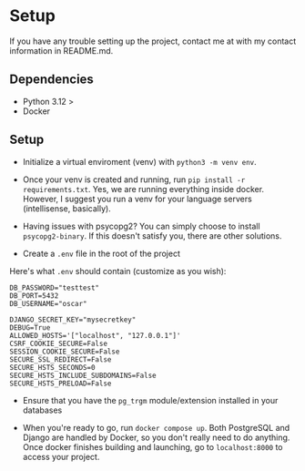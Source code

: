 # Setup

If you have any trouble setting up the project, contact me at with my contact information in README.md.

## Dependencies

- Python 3.12 >
- Docker

## Setup

- Initialize a virtual enviroment (venv) with `python3 -m venv env`.

- Once your venv is created and running, run `pip install -r requirements.txt`. Yes, we are running everything inside docker. However, I suggest you run a venv for your language servers (intellisense, basically).

- Having issues with psycopg2? You can simply choose to install `psycopg2-binary`. If this doesn't satisfy you, there are other solutions.

- Create a `.env` file in the root of the project

Here's what `.env` should contain (customize as you wish):

```
DB_PASSWORD="testtest"
DB_PORT=5432
DB_USERNAME="oscar"

DJANGO_SECRET_KEY="mysecretkey"
DEBUG=True
ALLOWED_HOSTS='["localhost", "127.0.0.1"]'
CSRF_COOKIE_SECURE=False
SESSION_COOKIE_SECURE=False
SECURE_SSL_REDIRECT=False
SECURE_HSTS_SECONDS=0
SECURE_HSTS_INCLUDE_SUBDOMAINS=False
SECURE_HSTS_PRELOAD=False
```

- Ensure that you have the `pg_trgm` module/extension installed in your databases

- When you're ready to go, run `docker compose up`. Both PostgreSQL and Django are handled by Docker, so you don't really need to do anything. Once docker finishes building and launching, go to `localhost:8000` to access your project.
